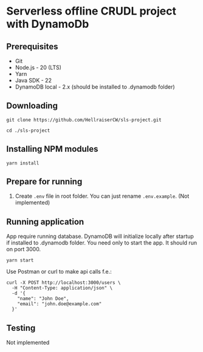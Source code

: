 # Serverless offline CRUDL project with DynamoDb

## Prerequisites

- Git
- Node.js - 20 (LTS)
- Yarn
- Java SDK - 22
- DynamoDB local - 2.x (should be installed to .dynamodb folder)

## Downloading

```
git clone https://github.com/HellraiserCW/sls-project.git
```

```
cd ./sls-project
```

## Installing NPM modules

```
yarn install 
```

## Prepare for running

1. Create `.env` file in root folder. You can just rename `.env.example`. (Not implemented)

## Running application

App require running database. DynamoDB will initialize locally after startup if installed to .dynamodb folder. You need only to start the app. It should run on port 3000.

```
yarn start
```

Use Postman or curl to make api calls f.e.:

```
curl -X POST http://localhost:3000/users \
  -H "Content-Type: application/json" \
  -d '{
    "name": "John Doe",
    "email": "john.doe@example.com"
  }'
```

## Testing

Not implemented
